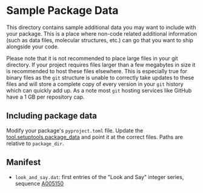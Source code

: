 # Sample Package Data

This directory contains sample additional data you may want to include with your package.
This is a place where non-code related additional information (such as data files, molecular structures,  etc.) can 
go that you want to ship alongside your code.

Please note that it is not recommended to place large files in your git directory. If your project requires files larger
than a few megabytes in size it is recommended to host these files elsewhere. This is especially true for binary files
as the `git` structure is unable to correctly take updates to these files and will store a complete copy of every version
in your `git` history which can quickly add up. As a note most `git` hosting services like GitHub have a 1 GB per repository
cap.

## Including package data

Modify your package's `pyproject.toml` file.
Update the [tool.setuptools.package_data](https://setuptools.pypa.io/en/latest/userguide/datafiles.html#package-data)
and point it at the correct files.
Paths are relative to `package_dir`.

## Manifest

* `look_and_say.dat`: first entries of the "Look and Say" integer series, sequence [A005150](https://oeis.org/A005150)
